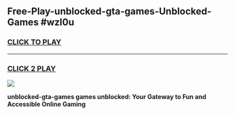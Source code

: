
## Free-Play-unblocked-gta-games-Unblocked-Games #wzl0u
<h3>
<a href="https://news.freeplayer.one?title=unblocked-gta-games&ref=8M">CLICK TO PLAY</a></h3>
<hr>

<h3>
<a href="https://news.freeplayer.one?title=unblocked-gta-games&ref=8M">CLICK 2 PLAY</a>
  
</h3>

<a href="https://news.freeplayer.one?title=unblocked-gta-games&ref=8M"><img src="https://clearcache.store/games.png"></a>


**unblocked-gta-games games unblocked: Your Gateway to Fun and Accessible Online Gaming**
